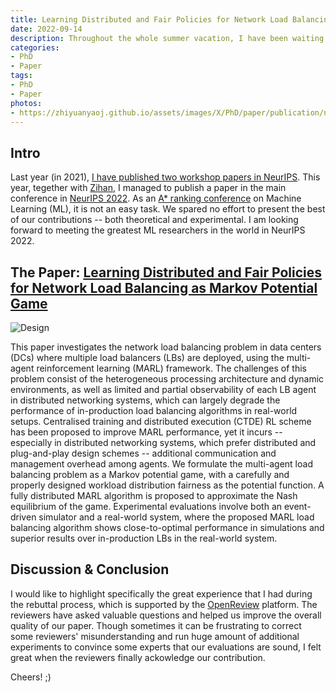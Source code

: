 ```yaml
---
title: Learning Distributed and Fair Policies for Network Load Balancing as Markov Potentia Game
date: 2022-09-14
description: Throughout the whole summer vacation, I have been waiting for this moment. Finally! My collaboration with my friend Zihan, who is pursuing his PhD at Princeton University, is acknowledged and accepted in the main conference of the 36th Conference on Neural Information Processing Systems (NeurIPS). It's like a dream come true.
categories:
- PhD
- Paper
tags:
- PhD
- Paper
photos:
- https://zhiyuanyaoj.github.io/assets/images/X/PhD/paper/publication/nips22-accept.jpeg
---
```


## Intro

Last year (in 2021), [I have published two workshop papers in NeurIPS](https://zyao.xyz/phd/paper/2021/12/19/paper-neurips/). This year, tegether with [Zihan](https://quantumiracle.github.io/webpage/), I managed to publish a paper in the main conference in [NeurIPS 2022](https://neurips.cc/Conferences/2022).
As an [A* ranking conference](http://portal.core.edu.au/conf-ranks/98/) on Machine Learning (ML), it is not an easy task.
We spared no effort to present the best of our contributions -- both theoretical and experimental.
I am looking forward to meeting the greatest ML researchers in the world in NeurIPS 2022.

## The Paper: [Learning Distributed and Fair Policies for Network Load Balancing as Markov Potential Game](https://arxiv.org/abs/2206.01451)

![Design](https://zhiyuanyaoj.github.io/assets/images/X/PhD/paper/publication/marllb-neurips22.png)

This paper investigates the network load balancing problem in data centers (DCs) where multiple load balancers (LBs) are deployed, using the multi-agent reinforcement learning (MARL) framework. The challenges of this problem consist of the heterogeneous processing architecture and dynamic environments, as well as limited and partial observability of each LB agent in distributed networking systems, which can largely degrade the performance of in-production load balancing algorithms in real-world setups. Centralised training and distributed execution (CTDE) RL scheme has been proposed to improve MARL performance, yet it incurs -- especially in distributed networking systems, which prefer distributed and plug-and-play design schemes -- additional communication and management overhead among agents. We formulate the multi-agent load balancing problem as a Markov potential game, with a carefully and properly designed workload distribution fairness as the potential function. A fully distributed MARL algorithm is proposed to approximate the Nash equilibrium of the game. Experimental evaluations involve both an event-driven simulator and a real-world system, where the proposed MARL load balancing algorithm shows close-to-optimal performance in simulations and superior results over in-production LBs in the real-world system.

## Discussion & Conclusion

I would like to highlight specifically the great experience that I had during the rebuttal process, which is supported by the [OpenReview](https://openreview.net) platform. The reviewers have asked valuable questions and helped us improve the overall quality of our paper. Though sometimes it can be frustrating to correct some reviewers' misunderstanding and run huge amount of additional experiments to convince some experts that our evaluations are sound, I felt great when the reviewers finally ackowledge our contribution. 

Cheers! ;)